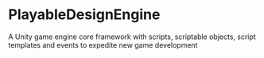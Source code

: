 # PlayableDesignEngine
A Unity game engine core framework with scripts, scriptable objects, script templates and events to expedite new game development
